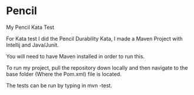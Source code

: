 # Pencil
My Pencil Kata Test

For Kata test I did the Pencil Durability Kata, I made a Maven Project with Intellij and Java/Junit. 

You will need to have Maven installed in order to run this.

To run my project, pull the repository down locally and then navigate to the base folder (Where the Pom.xml) file is located. 

The tests can be run by typing in mvn -test.
